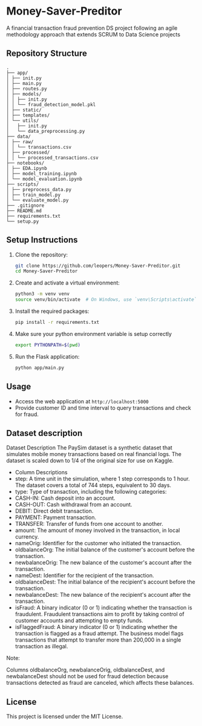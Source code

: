 # Money-Saver-Preditor

A financial transaction fraud prevention DS project following an agile methodology approach that extends SCRUM to Data Science projects

## Repository Structure

```
.
├── app/
│ ├── init.py
│ ├── main.py
│ ├── routes.py
│ ├── models/
│ │ ├── init.py
│ │ └── fraud_detection_model.pkl
│ ├── static/
│ ├── templates/
│ └── utils/
│   ├── init.py
│   └── data_preprocessing.py
├── data/
│ ├── raw/
│ │ └── transactions.csv
│ ├── processed/
│ │ └── processed_transactions.csv
├── notebooks/
│ ├── EDA.ipynb
│ ├── model_training.ipynb
│ └── model_evaluation.ipynb
├── scripts/
│ ├── preprocess_data.py
│ ├── train_model.py
│ └── evaluate_model.py
├── .gitignore
├── README.md
├── requirements.txt
└── setup.py
```

## Setup Instructions

1. Clone the repository:

   ```bash
   git clone https://github.com/leopers/Money-Saver-Preditor.git
   cd Money-Saver-Preditor
   ```

2. Create and activate a virtual environment:

   ```bash
   python3 -m venv venv
   source venv/bin/activate  # On Windows, use `venv\Scripts\activate`
   ```

3. Install the required packages:

   ```bash
   pip install -r requirements.txt
   ```

4. Make sure your python environment variable is setup correctly

   ```bash
   export PYTHONPATH=$(pwd)
   ```

5. Run the Flask application:
   ```bash
   python app/main.py
   ```

## Usage

- Access the web application at `http://localhost:5000`
- Provide customer ID and time interval to query transactions and check for fraud.

## Dataset description

Dataset Description
The PaySim dataset is a synthetic dataset that simulates mobile money transactions based on real financial logs. The dataset is scaled down to 1/4 of the original size for use on Kaggle.

- Column Descriptions
- step: A time unit in the simulation, where 1 step corresponds to 1 hour. The dataset covers a total of 744 steps, equivalent to 30 days.
- type: Type of transaction, including the following categories:
- CASH-IN: Cash deposit into an account.
- CASH-OUT: Cash withdrawal from an account.
- DEBIT: Direct debit transaction.
- PAYMENT: Payment transaction.
- TRANSFER: Transfer of funds from one account to another.
- amount: The amount of money involved in the transaction, in local currency.
- nameOrig: Identifier for the customer who initiated the transaction.
- oldbalanceOrg: The initial balance of the customer's account before the transaction.
- newbalanceOrig: The new balance of the customer's account after the transaction.
- nameDest: Identifier for the recipient of the transaction.
- oldbalanceDest: The initial balance of the recipient's account before the transaction.
- newbalanceDest: The new balance of the recipient's account after the transaction.
- isFraud: A binary indicator (0 or 1) indicating whether the transaction is fraudulent. Fraudulent transactions aim to profit by taking control of customer accounts and attempting to empty funds.
- isFlaggedFraud: A binary indicator (0 or 1) indicating whether the transaction is flagged as a fraud attempt. The business model flags transactions that attempt to transfer more than 200,000 in a single 
  transaction as illegal.
  
Note:

Columns oldbalanceOrg, newbalanceOrig, oldbalanceDest, and newbalanceDest should not be used for fraud detection because transactions detected as fraud are canceled, which affects these balances.



## License

This project is licensed under the MIT License.

